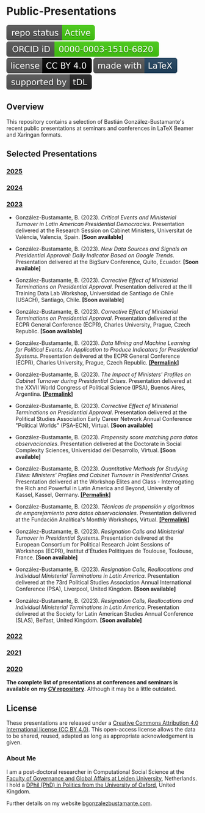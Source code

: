 # Public-Presentations

[![Project Status: Active – The project has reached a stable, usable state and is being actively developed.](https://raw.githubusercontent.com/training-datalab/badges/main/project_status/active.svg)](https://bgonzalezbustamante.github.io/Public-Presentations/docs/STATUS.html) [![ORCID](https://raw.githubusercontent.com/training-datalab/badges/main/orcid/orcid_bgb.svg)](http://orcid.org/0000-0003-1510-6820) [![License](https://raw.githubusercontent.com/training-datalab/badges/main/licenses/cc_by_4_0.svg)](../LICENSE.md) [![Latex](https://raw.githubusercontent.com/training-datalab/badges/main/software/latex.svg)](https://www.latex-project.org/) [![tDL](https://raw.githubusercontent.com/training-datalab/badges/main/tDL.svg)](https://training-datalab.com/)

## Overview

This repository contains a selection of Bastián González-Bustamante's recent public presentations at seminars and conferences in LaTeX Beamer and Xaringan formats.

## Selected Presentations

### [2025](2025.md)

### [2024](2024.md)

### [2023](2023.md)

* González-Bustamante, B. (2023). *Critical Events and Ministerial Turnover in Latin American Presidential Democracies*. Presentation delivered at the Research Session on Cabinet Ministers, Universitat de València, Valencia, Spain. **[Soon available]**

* González-Bustamante, B. (2023). *New Data Sources and Signals on Presidential Approval: Daily Indicator Based on Google Trends*. Presentation delivered at the BigSurv Conference, Quito, Ecuador. **[Soon available]**

* González-Bustamante, B. (2023). *Corrective Effect of Ministerial Terminations on Presidential Approval*. Presentation delivered at the III Training Data Lab Workshop, Universidad de Santiago de Chile (USACH), Santiago, Chile. **[Soon available]**

* González-Bustamante, B. (2023). *Corrective Effect of Ministerial Terminations on Presidential Approval*. Presentation delivered at the ECPR General Conference (ECPR), Charles University, Prague, Czech Republic. **[Soon available]**

* González-Bustamante, B. (2023). *Data Mining and Machine Learning for Political Events: An Application to Produce Indicators for Presidential Systems*. Presentation delivered at the ECPR General Conference (ECPR), Charles University, Prague, Czech Republic. **[[Permalink]](https://github.com/bgonzalezbustamante/Public-Presentations/blob/main/2023/Beamer-ECPR-ML-2023.pdf)**

* González-Bustamante, B. (2023). *The Impact of Ministers' Profiles on Cabinet Turnover during Presidential Crises*. Presentation delivered at the XXVII World Congress of Political Science (IPSA), Buenos Aires, Argentina. **[[Permalink]](https://github.com/bgonzalezbustamante/Public-Presentations/blob/main/2023/Beamer-IPSA-Ministers-2023.pdf)**

* González-Bustamante, B. (2023). *Corrective Effect of Ministerial Terminations on Presidential Approval*. Presentation delivered at the Political Studies Association Early Career Network Annual Conference "Political Worlds" (PSA-ECN), Virtual. **[Soon available]**

* González-Bustamante, B. (2023). *Propensity score matching para datos observacionales*. Presentation delivered at the Doctorate in Social Complexity Sciences, Universidad del Desarrollo, Virtual. **[Soon available]**

* González-Bustamante, B. (2023). *Quantitative Methods for Studying Elites: Ministers' Profiles and Cabinet Turnover in Presidential Crises*.  Presentation delivered at the Workshop Elites and Class - Interrogating the Rich and Powerful in Latin America and Beyond, University of Kassel, Kassel, Germany. **[[Permalink]](https://github.com/bgonzalezbustamante/Public-Presentations/blob/main/2023/Beamer-CELA-Ministers-2023.pdf)**

* González-Bustamante, B. (2023). *Técnicas de propensión y algoritmos de emparejamiento para datos observacionales*. Presentation delivered at the Fundación Analítica's Monthly Workshops, Virtual. **[[Permalink]](https://github.com/bgonzalezbustamante/Public-Presentations/blob/main/2023/Beamer-PSA-Workshop-2023.pdf)**

* González-Bustamante, B. (2023). *Resignation Calls and Ministerial Turnover in Presidential Systems*. Presentation delivered at the European Consortium for Political Research Joint Sessions of Workshops (ECPR), Institut d'Études Politiques de Toulouse, Toulouse, France. **[Soon available]**

* González-Bustamante, B. (2023). *Resignation Calls, Reallocations and Individual Ministerial Terminations in Latin America*. Presentation delivered at the 73rd Political Studies Association Annual International Conference (PSA), Liverpool, United Kingdom. **[Soon available]**

* González-Bustamante, B. (2023). *Resignation Calls, Reallocations and Individual Ministerial Terminations in Latin America*. Presentation delivered at the Society for Latin American Studies Annual Conference (SLAS), Belfast, United Kingdom. **[Soon available]**

### [2022](2022.md)

### [2021](2021.md)

### [2020](2020.md)

**The complete list of presentations at conferences and seminars is available on my [CV repository](https://bgonzalezbustamante.github.io/CV-XeLaTeX/)**. Although it may be a little outdated.

## License

These presentations are released under a [Creative Commons Attribution 4.0 International license (CC BY 4.0)](../LICENSE.md). This open-access license allows the data to be shared, reused, adapted as long as appropriate acknowledgement is given.

### About Me

I am a post-doctoral researcher in Computational Social Science at the [Faculty of Governance and Global Affairs at Leiden University](https://www.universiteitleiden.nl/en/governance-and-global-affairs), Netherlands. I hold a [DPhil (PhD) in Politics from the University of Oxford](https://www.politics.ox.ac.uk/), United Kingdom.

Further details on my website [bgonzalezbustamante.com](https://bgonzalezbustamante.com/).
